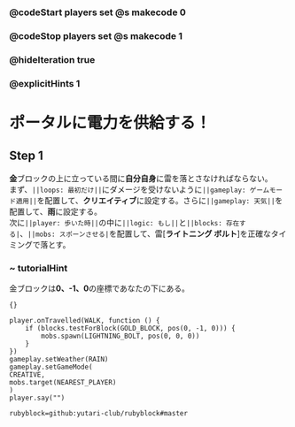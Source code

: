 ### @codeStart players set @s makecode 0
### @codeStop players set @s makecode 1

### @hideIteration true 
### @explicitHints 1


# ポータルに電力を供給する！
<!-- # Power the portal! -->

## Step 1

**金**ブロックの上に立っている間に**自分自身**に雷を落とさなければならない。<br>
まず、``||loops: 最初だけ||``にダメージを受けないように``||gameplay: ゲームモード適用||``を配置して、**クリエイティブ**に設定する。さらに``||gameplay: 天気||``を配置して、**雨**に設定する。<br>
次に``||player: 歩いた時||``の中に``||logic: もし||``と``||blocks: 存在する|``、``||mobs: スポーンさせる|``を配置して、雷[**ライトニング ボルト**]を正確なタイミングで落とす。

<!-- You need to make the lightning strike while you are standing on the **gold plates**. First, you need to set the ``||gameplay: weather||`` to rain ``||loops: on start||``. Then placing ``||logic: if||``, ``||blocks: test for||`` and ``||mobs: spawn a lightning bolt||`` inside ``||player: on walk||`` to make the lightning strike at the exact moment.  -->


### ~ tutorialHint
金ブロックは**0、-1、0**の座標であなたの下にある。
<!-- The gold plates are beneath you at **0, -1, 0** coordinates.  -->

```template
{}
``` 

```ghost
player.onTravelled(WALK, function () {
    if (blocks.testForBlock(GOLD_BLOCK, pos(0, -1, 0))) {
        mobs.spawn(LIGHTNING_BOLT, pos(0, 0, 0))
    }
})
gameplay.setWeather(RAIN)
gameplay.setGameMode(
CREATIVE,
mobs.target(NEAREST_PLAYER)
)
player.say("")
```
```package
rubyblock=github:yutari-club/rubyblock#master
```
